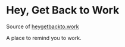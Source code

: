 # Hey, Get Back to Work
Source of [heygetbackto.work](http://heygetbackto.work)

A place to remind you to work.
